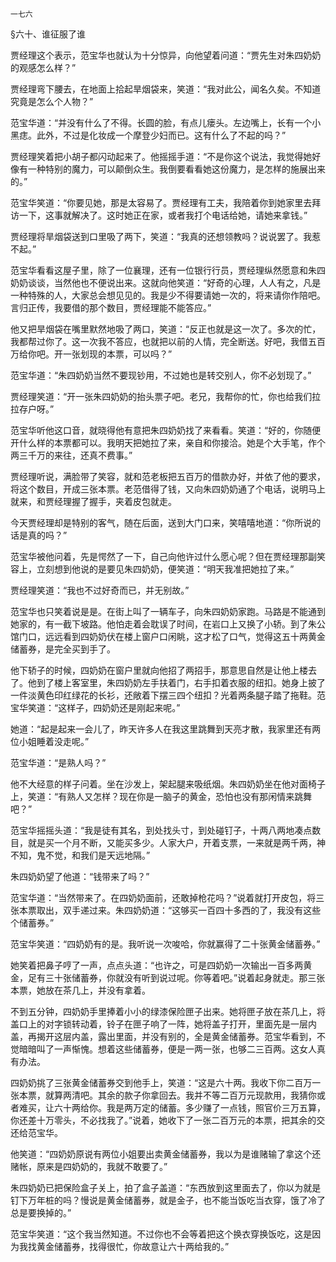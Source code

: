     一七六 

   §六十、谁征服了谁

   贾经理这个表示，范宝华也就认为十分惊异，向他望着问道：“贾先生对朱四奶奶的观感怎么样？”

   贾经理弯下腰去，在地面上拾起旱烟袋来，笑道：“我对此公，闻名久矣。不知道究竟是怎么个人物？”

   范宝华道：“并没有什么了不得。长圆的脸，有点儿瘘头。左边嘴上，长有一个小黑痣。此外，不过是化妆成一个摩登少妇而已。这有什么了不起的吗？”

   贾经理笑着把小胡子都闪动起来了。他摇摇手道：“不是你这个说法，我觉得她好像有一种特别的魔力，可以颠倒众生。我倒要看看她这份魔力，是怎样的施展出来的。”

   范宝华笑道：“你要见她，那是太容易了。贾经理有工夫，我陪着你到她家里去拜访一下，这事就解决了。这时她正在家，或者我打个电话给她，请她来拿钱。”

   贾经理将旱烟袋送到口里吸了两下，笑道：“我真的还想领教吗？说说罢了。我惹不起。”

   范宝华看看这屋子里，除了一位襄理，还有一位银行行员，贾经理纵然愿意和朱四奶奶谈谈，当然他也不便说出来。这就向他笑道：“好奇的心理，人人有之，凡是一种特殊的人，大家总会想见见的。我是少不得要请她一次的，将来请你作陪吧。言归正传，我要借的那个数目，贾经理能不能答应。”

   他又把旱烟袋在嘴里默然地吸了两口，笑道：“反正也就是这一次了。多次的忙，我都帮过你了。这一次我不答应，也就把以前的人情，完全断送。好吧，我借五百万给你吧。开一张划现的本票，可以吗？”

   范宝华道：“朱四奶奶当然不要现钞用，不过她也是转交别人，你不必划现了。”

   贾经理笑道：“开一张朱四奶奶的抬头票子吧。老兄，我帮你的忙，你也给我们拉拉存户呀。”

   范宝华听他这口音，就晓得他有意把朱四奶奶找了来看看。笑道：“好的，你随便开什么样的本票都可以。我明天把她拉了来，亲自和你接洽。她是个大手笔，作个两三千万的来往，还真不费事。”

   贾经理听说，满脸带了笑容，就和范老板把五百万的借款办好，并依了他的要求，将这个数目，开成三张本票。老范借得了钱，又向朱四奶奶通了个电话，说明马上就来，和贾经理握了握手，夹着皮包就走。

   今天贾经理却是特别的客气，随在后面，送到大门口来，笑嘻嘻地道：“你所说的话是真的吗？”

   范宝华被他问着，先是愕然了一下，自己向他许过什么愿心呢？但在贾经理那副笑容上，立刻想到他说的是要见朱四奶奶，便笑道：“明天我准把她拉了来。”

   贾经理笑道：“我也不过好奇而已，并无别故。”

   范宝华也只笑着说是是。在街上叫了一辆车子，向朱四奶奶家跑。马路是不能通到她家的，有一截下坡路。他怕走着会耽误了时间，在岩口上又换了小轿。到了朱公馆门口，远远看到四奶奶伏在楼上窗户口闲眺，这才松了口气，觉得这五十两黄金储蓄券，是完全买到手了。

   他下轿子的时候，四奶奶在窗户里就向他招了两招手，那意思自然是让他上楼去了。他到了楼上客室里，朱四奶奶左手扶着门，右手扣着衣服的纽扣。她身上披了一件淡黄色印红绿花的长衫，还敞着下摆三四个纽扣？光着两条腿子踏了拖鞋。范宝华笑道：“这样子，四奶奶还是刚起来呢。”

   她道：“起是起来一会儿了，昨天许多人在我这里跳舞到天亮才散，我家里还有两位小姐睡着没走呢。”

   范宝华道：“是熟人吗？”

   他不大经意的样子问着。坐在沙发上，架起腿来吸纸烟。朱四奶奶坐在他对面椅子上，笑道：“有熟人又怎样？现在你是一脑子的黄金，恐怕也没有那闲情来跳舞吧？”

   范宝华摇摇头道：“我是徒有其名，到处找头寸，到处碰钉子，十两八两地凑点数目，就是买一个月不断，又能买多少。人家大户，开着支票，一来就是两千两，神不知，鬼不觉，和我们是天远地隔。”

   朱四奶奶望了他道：“钱带来了吗？”

   范宝华道：“当然带来了。在四奶奶面前，还敢掉枪花吗？”说着就打开皮包，将三张本票取出，双手递过来。朱四奶奶道：“这够买一百四十多西的了，我没有这些个储蓄券。”

   范宝华笑道：“四奶奶有的是。我听说一次唆哈，你就赢得了二十张黄金储蓄券。”

   她笑着把鼻子哼了一声，点点头道：“也许之，可是四奶奶一次输出一百多两黄金，足有三十张储蓄券，你就没有听到说过呢。你等着吧。”说着起身就走。那三张本票，她放在茶几上，并没有拿着。

   不到五分钟，四奶奶手里捧着小小的绿漆保险匣子出来。她将匣子放在茶几上，将盖口上的对字锁转动着，铃子在匣子响了一阵，她将盖子打开，里面先是一层内盖，再揭开这层内盖，露出里面，并没有别的，全是黄金储蓄券。范宝华看到，不觉暗暗叫了一声惭愧。想着这些储蓄券，便是一两一张，也够二三百两。这女人真有办法。

   四奶奶挑了三张黄金储蓄券交到他手上，笑道：“这是六十两。我收下你二百万一张本票，就算两清吧。其余的款子你拿回去。我并不等二百万元现款用，我猜你或者难买，让六十两给你。我是两万定的储蓄。多少赚了一点钱，照官价三万五算，你还差十万零头，不必找我了。”说着，她收下了一张二百万元的本票，把其余的交还给范宝华。

   他笑道：“四奶奶原说有两位小姐要出卖黄金储蓄券，我以为是谁赌输了拿这个还赌帐，原来是四奶奶的，我就不敢要了。”

   朱四奶奶已把保险盒子关上，拍了盒子盖道：“东西放到这里面去了，你以为就是钉下万年桩的吗？慢说是黄金储蓄券，就是金子，也不能当饭吃当衣穿，饿了冷了总是要换掉的。”

   范宝华笑道：“这个我当然知道。不过你也不会等着把这个换衣穿换饭吃，这是因为我找黄金储蓄券，找得很忙，你故意让六十两给我的。”


